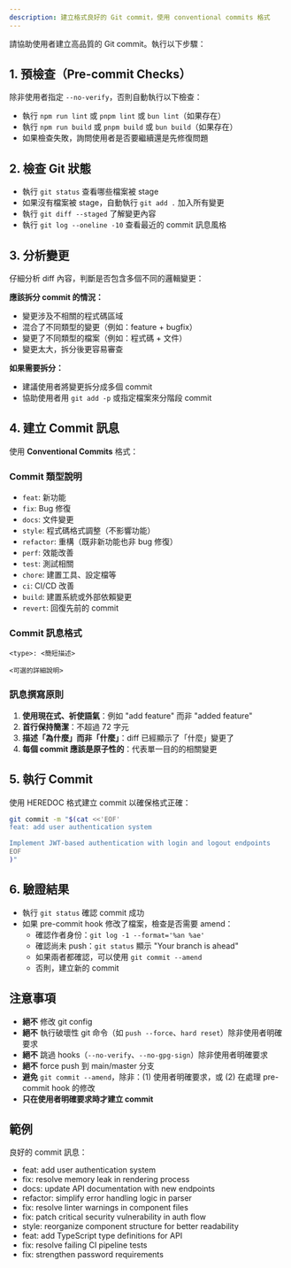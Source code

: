 ```yaml
---
description: 建立格式良好的 Git commit，使用 conventional commits 格式
---
```


請協助使用者建立高品質的 Git commit。執行以下步驟：

## 1. 預檢查（Pre-commit Checks）

除非使用者指定 `--no-verify`，否則自動執行以下檢查：
- 執行 `npm run lint` 或 `pnpm lint` 或 `bun lint`（如果存在）
- 執行 `npm run build` 或 `pnpm build` 或 `bun build`（如果存在）
- 如果檢查失敗，詢問使用者是否要繼續還是先修復問題

## 2. 檢查 Git 狀態

- 執行 `git status` 查看哪些檔案被 stage
- 如果沒有檔案被 stage，自動執行 `git add .` 加入所有變更
- 執行 `git diff --staged` 了解變更內容
- 執行 `git log --oneline -10` 查看最近的 commit 訊息風格

## 3. 分析變更

仔細分析 diff 內容，判斷是否包含多個不同的邏輯變更：

**應該拆分 commit 的情況：**
- 變更涉及不相關的程式碼區域
- 混合了不同類型的變更（例如：feature + bugfix）
- 變更了不同類型的檔案（例如：程式碼 + 文件）
- 變更太大，拆分後更容易審查

**如果需要拆分：**
- 建議使用者將變更拆分成多個 commit
- 協助使用者用 `git add -p` 或指定檔案來分階段 commit

## 4. 建立 Commit 訊息

使用 **Conventional Commits** 格式：

### Commit 類型說明

- `feat`: 新功能
- `fix`: Bug 修復
- `docs`: 文件變更
- `style`: 程式碼格式調整（不影響功能）
- `refactor`: 重構（既非新功能也非 bug 修復）
- `perf`: 效能改善
- `test`: 測試相關
- `chore`: 建置工具、設定檔等
- `ci`: CI/CD 改善
- `build`: 建置系統或外部依賴變更
- `revert`: 回復先前的 commit

### Commit 訊息格式

```
<type>: <簡短描述>

<可選的詳細說明>
```

### 訊息撰寫原則

1. **使用現在式、祈使語氣**：例如 "add feature" 而非 "added feature"
2. **首行保持簡潔**：不超過 72 字元
3. **描述「為什麼」而非「什麼」**：diff 已經顯示了「什麼」變更了
4. **每個 commit 應該是原子性的**：代表單一目的的相關變更

## 5. 執行 Commit

使用 HEREDOC 格式建立 commit 以確保格式正確：

```bash
git commit -m "$(cat <<'EOF'
feat: add user authentication system

Implement JWT-based authentication with login and logout endpoints
EOF
)"
```

## 6. 驗證結果

- 執行 `git status` 確認 commit 成功
- 如果 pre-commit hook 修改了檔案，檢查是否需要 amend：
  - 確認作者身份：`git log -1 --format='%an %ae'`
  - 確認尚未 push：`git status` 顯示 "Your branch is ahead"
  - 如果兩者都確認，可以使用 `git commit --amend`
  - 否則，建立新的 commit

## 注意事項

- **絕不** 修改 git config
- **絕不** 執行破壞性 git 命令（如 `push --force`、`hard reset`）除非使用者明確要求
- **絕不** 跳過 hooks（`--no-verify`、`--no-gpg-sign`）除非使用者明確要求
- **絕不** force push 到 main/master 分支
- **避免** `git commit --amend`，除非：(1) 使用者明確要求，或 (2) 在處理 pre-commit hook 的修改
- **只在使用者明確要求時才建立 commit**

## 範例

良好的 commit 訊息：
- feat: add user authentication system
- fix: resolve memory leak in rendering process
- docs: update API documentation with new endpoints
- refactor: simplify error handling logic in parser
- fix: resolve linter warnings in component files
- fix: patch critical security vulnerability in auth flow
- style: reorganize component structure for better readability
- feat: add TypeScript type definitions for API
- fix: resolve failing CI pipeline tests
- fix: strengthen password requirements
